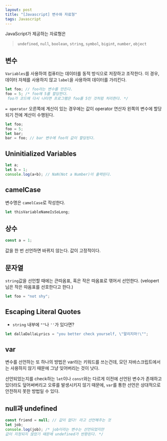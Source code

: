 ```yaml
---
layout: post
title: "[Javascript] 변수와 자료형"
tags: Javascript
---
```


JavaScript가 제공하는 자료형은 
>`undefined`, `null`, `boolean`, `string`, `symbol`, `bigint`, `number`, `object`

## 변수
`Variables`를 사용하여 컴퓨터는 데이터를 동적 방식으로 저장하고 조작한다. 이 경우, 데이터 자체를 사용하지 않고 `label`을 사용하여 데이터를 가리킨다.
```javascript
let foo; // foo라는 변수를 만든다.
foo = 5; /* foo에 5를 할당한다. 
 foo가 코드에 다시 나타면 프로그램은 foo를 5인 것처럼 처리한다. */
```
`= operator` 오른쪽에 계산이 있는 경우에는 값이 operator 연산자 왼쪽의 변수에 할당되기 전에 계산이 수행된다.
```javascript
let foo;
foo = 5;
let bar;
bar = foo; // bar 변수에 foo의 값이 할당된다.
```
## Uninitialized Variables
```javascript
let a;
let b = 1;
console.log(a+b); // NaN(Not a Number)이 출력된다.
```
## camelCase
변수명은 `camelCase`로 작성한다.
```javascript
let thisVariableNameIsSoLong;
```
## 상수
```javascript
const a = 1;
```
값을 한 번 선언하면 바뀌지 않는다. 값이 고정적이다. 
## 문자열
`string`값을 선언할 때에는 큰따옴표, 혹은 작은 따옴표로 엮어서 선언한다. (velopert님은 작은 따옴표를 선호한다고 한다.)
```javascript
let foo = "not shy";
```
## Escaping Literal Quotes
* `string` 내부에 `""`나 `''`가 있다면?
```javascript
let dallaDallaLyrics = "you better check yourself, \"말리지마!\"";
```
## var
변수를 선언하는 또 하나의 방법은 var라는 키워드를 쓰는건데, 모던 자바스크립트에서는 사용하지 않기 때문에 그냥 잊어버리는 것이 낫다.

선언되었는지를 check하는 `let`이나 `const`와는 다르게 이전에 선언된 변수가 존재하고 있더라도 덮어써버리고 오류를 발생시키지 않기 때문에, `var`를 통한 선언은 상대적으로 안전하지 못한 방법일 수 있다.
## null과 undefined
```javascript
const friend = null; // 값이 없다! 라고 선언해주는 것
let job;
console.log(job); /* job이라는 변수는 선언되었지만
값이 지정되지 않았기 때문에 undefined가 반환된다. */
```
